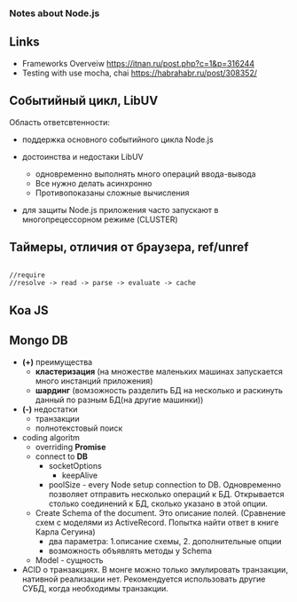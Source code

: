 ### Notes about Node.js
## Links

- Frameworks Overveiw https://itnan.ru/post.php?c=1&p=316244
- Testing with use mocha, chai https://habrahabr.ru/post/308352/

## Событийный цикл, LibUV

Область ответсвтенности:
 - поддержка основного событийного цикла Node.js
 - достоинства и недостаки LibUV
   + одновременно выполнять много операций ввода-вывода
   - Все нужно делать асинхронно
   - Противопоказаны сложные вычисления

 - для защиты Node.js приложения часто запускают в многопрецессорном режиме (CLUSTER)

## Таймеры, отличия от браузера, ref/unref

<code>
//require
//resolve -> read -> parse -> evaluate -> cache
</code>

## Koa JS
## Mongo DB
- **(+)** преимущества
  - **кластеризация** (на множестве маленьких машинах запускается много инстанций приложения)
  - **шардинг** (вомзожность разделить БД на несколько и раскинуть данный по разным БД(на другие машинки))
- **(-)** недостатки
  - транзакции
  - полнотекстовый поиск
- coding algoritm
  - overriding **Promise**
  - connect to **DB**  
    - socketOptions
      - keepAlive
    - poolSize - every Node setup connection to DB. Одновременно позволяет отправить несколько операций к БД. Открывается столько соединений к БД, сколько указано в этой опции.
  - Create Schema of the document. Это описание полей. (Сравнение схем с моделями из ActiveRecord. Попытка найти ответ в книге Карла Сегуина)
    - два параметра: 1.описание схемы, 2. дополнительные опции
    - возможность объявлять методы у Schema
  - Model - сущность
- ACID о транзакциях. В монге можно только эмулировать транзакции, нативной реализации нет. Рекомендуется использовать другие СУБД, когда необходимы транзакции.
